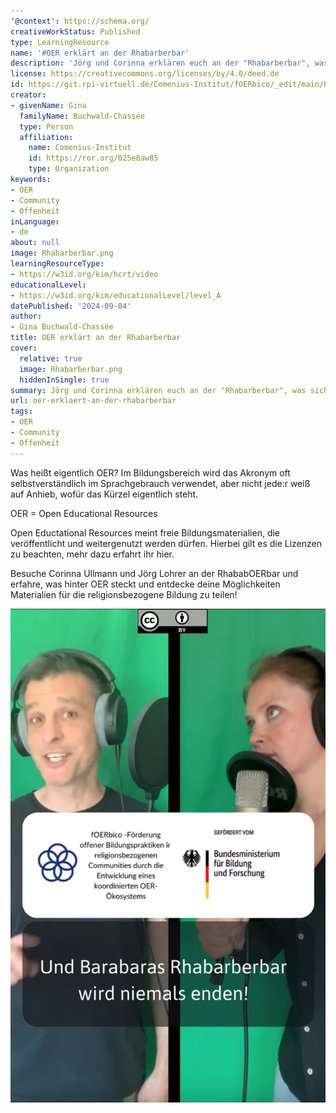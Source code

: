 ```yaml
---
'@context': https://schema.org/
creativeWorkStatus: Published
type: LearningResource
name: '#OER erklärt an der Rhabarberbar'
description: 'Jörg und Corinna erklären euch an der "Rhabarberbar", was sich hinter dem Akronym OER verbirgt und nehmen euch mit in die Welt der Open Educational Resources (OER). Wir wollen euch zeigen, dass OER und offene Bildungspraktiken Spaß machen können und laden euch ein, die Vorteile von freien Lehr- und Lernmaterialien zu entdecken und anzuwenden. '
license: https://creativecommons.org/licenses/by/4.0/deed.de
id: https://git.rpi-virtuell.de/Comenius-Institut/fOERbico/_edit/main/Blog/OER-erkl%C3%A4rt.md
creator:
- givenName: Gina
  familyName: Buchwald-Chassée
  type: Person
  affiliation:
    name: Comenius-Institut
    id: https://ror.org/025e8aw85
    type: Organization
keywords:
- OER
- Community
- Offenheit
inLanguage:
- de
about: null
image: Rhabarberbar.png
learningResourceType:
- https://w3id.org/kim/hcrt/video
educationalLevel:
- https://w3id.org/kim/educationalLevel/level_A
datePublished: '2024-09-04'
author:
- Gina Buchwald-Chassée
title: OER erklärt an der Rhabarberbar
cover:
  relative: true
  image: Rhabarberbar.png
  hiddenInSingle: true
summary: Jörg und Corinna erklären euch an der "Rhabarberbar", was sich hinter dem Akronym OER verbirgt und nehmen euch mit in die Welt der Open Educational Resources (OER). Wir wollen euch zeigen, dass OER und offene Bildungspraktiken Spaß machen können und laden euch ein, die Vorteile von freien Lehr- und Lernmaterialien zu entdecken und anzuwenden.
url: oer-erklaert-an-der-rhabarberbar
tags:
- OER
- Community
- Offenheit
---
```


Was heißt eigentlich OER? Im Bildungsbereich wird das Akronym oft selbstverständlich im Sprachgebrauch verwendet, aber nicht jede:r weiß auf Anhieb, wofür das Kürzel eigentlich steht. 

OER = Open Educational Resources

Open Eductational Resources meint freie Bildungsmaterialien, die veröffentlicht und weitergenutzt werden dürfen. Hierbei gilt es die Lizenzen zu beachten, mehr dazu erfahrt ihr hier. 

Besuche Corinna Ullmann und Jörg Lohrer an der RhababOERbar und erfahre, was hinter OER steckt und entdecke deine Möglichkeiten Materialien für die religionsbezogene Bildung zu teilen!

[![OER erklärt](Rhabarberbar.png)](RhabarbOER-Video-Corinna-und-Joerg.mp4)

